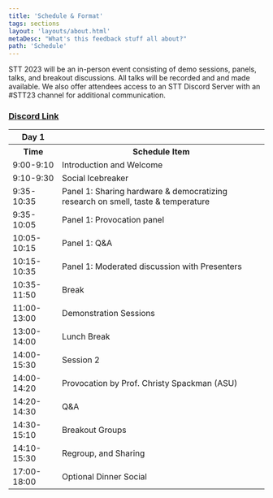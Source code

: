 ```yaml
---
title: 'Schedule & Format'
tags: sections
layout: 'layouts/about.html'
metaDesc: "What's this feedback stuff all about?"
path: 'Schedule'
---
```


STT 2023 will be an in-person event consisting of demo sessions, panels, talks, and breakout discussions. All talks will be recorded and and made available. We also offer attendees access to an STT Discord Server with an #STT23 channel for additional communication. 

### [Discord Link](https://discord.gg/hjTQYf8VpX)

 <table class="table">
   <tr>
    <th>Day 1</th>
  </tr>
  <tr>
    <th>Time</th>
    <th>Schedule Item</th>
  </tr>
  <tr>
    <td>9:00-9:10</td>
    <td>Introduction and Welcome</td>
  </tr>
  <tr>
    <td>9:10-9:30</td>
    <td>Social Icebreaker</td>
  </tr>
  <tr>
    <td>9:35-10:35</td>
    <td>Panel 1: Sharing hardware & democratizing research on smell, taste & temperature</td>
  </tr>
  <tr>
    <td>9:35-10:05</td>
    <td>Panel 1: Provocation panel</td>
  </tr>
  <tr>
    <td>10:05-10:15</td>
    <td>Panel 1: Q&A</td>
  </tr>
  <tr>
    <td>10:15-10:35</td>
    <td>Panel 1: Moderated discussion with Presenters</td>
  </tr>
    <tr>
    <td>10:35-11:50</td>
    <td>Break</td>
  </tr>
    <tr>
    <td>11:00-13:00</td>
    <td>Demonstration Sessions</td>
  </tr>
  <tr>
    <td>13:00-14:00</td>
    <td>Lunch Break</td>
  </tr>
  <tr>
    <td>14:00-15:30</td>
    <td>Session 2</td>
  </tr>
  <tr>
    <td>14:00-14:20</td>
    <td>Provocation by Prof. Christy Spackman (ASU)</td>
  </tr>
  <tr>
    <td>14:20-14:30</td>
    <td>Q&A</td>
  </tr>
  <tr>
    <td>14:30-15:10</td>
    <td>Breakout Groups</td>
  </tr>
  <tr>
    <td>14:10-15:30</td>
    <td>Regroup, and Sharing</td>
  </tr>
      <tr>
    <td>17:00-18:00</td>
    <td>Optional Dinner Social</td>
  </tr>
</table> 